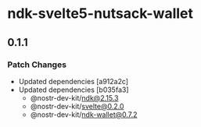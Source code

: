 # ndk-svelte5-nutsack-wallet

## 0.1.1

### Patch Changes

- Updated dependencies [a912a2c]
- Updated dependencies [b035fa3]
    - @nostr-dev-kit/ndk@2.15.3
    - @nostr-dev-kit/svelte@0.2.0
    - @nostr-dev-kit/ndk-wallet@0.7.2
